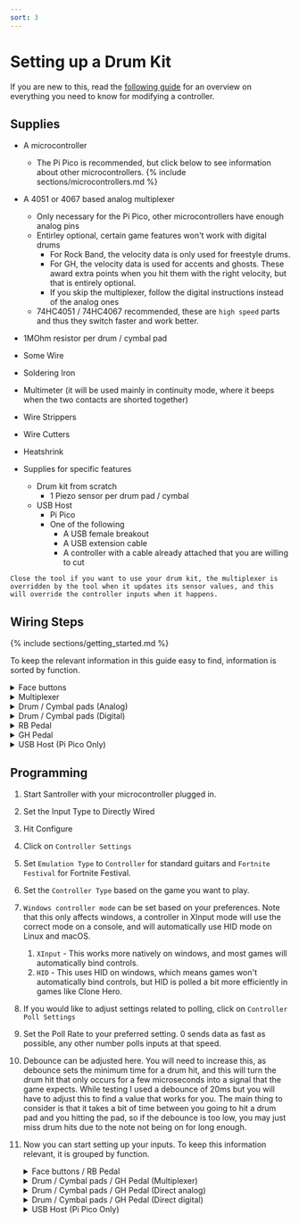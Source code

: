 ```yaml
---
sort: 3
---
```


# Setting up a Drum Kit

If you are new to this, read the [following guide](https://santroller.tangentmc.net/wiring_guides/general.html) for an overview on everything you need to know for modifying a controller.

## Supplies

- A microcontroller

  - The Pi Pico is recommended, but click below to see information about other microcontrollers.
    {% include sections/microcontrollers.md %}

- A 4051 or 4067 based analog multiplexer
  - Only necessary for the Pi Pico, other microcontrollers have enough analog pins
  - Entirley optional, certain game features won't work with digital drums
    - For Rock Band, the velocity data is only used for freestyle drums. 
    - For GH, the velocity data is used for accents and ghosts. These award extra points when you hit them with the right velocity, but that is entirely optional.
    - If you skip the multiplexer, follow the digital instructions instead of the analog ones
  - 74HC4051 / 74HC4067 recommended, these are `high speed` parts and thus they switch faster and work better.
- 1MOhm resistor per drum / cymbal pad
- Some Wire
- Soldering Iron
- Multimeter (it will be used mainly in continuity mode, where it beeps when the two contacts are shorted together)
- Wire Strippers
- Wire Cutters
- Heatshrink

- Supplies for specific features
  - Drum kit from scratch
    - 1 Piezo sensor per drum pad / cymbal
  - USB Host
    - Pi Pico
    - One of the following
      - A USB female breakout 
      - A USB extension cable
      - A controller with a cable already attached that you are willing to cut

```note
Close the tool if you want to use your drum kit, the multiplexer is overridden by the tool when it updates its sensor values, and this will override the controller inputs when it happens.
```

## Wiring Steps
{% include sections/getting_started.md %}

To keep the relevant information in this guide easy to find, information is sorted by function.

<details>
    <summary>Face buttons</summary>

1. Trace the pads on the drum PCB that contains the face buttons. The face buttons should have a common ground, you should see this as a trace that connects multiple buttons together. Find some way to connect a wire to this, if there is a test pad or something you can solder to, solder your wire to that, otherwise you will need to scrape back one of the traces with a knife so you can solder to that. Solder this to ground on your microcontroller.
2. Follow the traces for the other side of each button, and solder a wire to them in a similar way as the common wire. Then solder that to a digital pin on your microcontroller.

</details>

<details>
    <summary>Multiplexer</summary>

[![4051](/assets/images/cd4051.png)](/assets/images/cd4051.png)
[![4067](/assets/images/cd4067.png)](/assets/images/cd4067.png)

1. Wire V<sub>DD</sub> on the multiplexer to 3v3 on the Pico.
2. Wire V<sub>SS</sub> to GND on your Pico
3. If your multiplexer has a V<sub>EE</sub>, also wire that to ground on the Pi Pico. V<sub>EE</sub> allows for using the multiplexer with negative voltages, but since we aren't doing this we set it to ground to disable that feature.
4. Also wire INH / Inhibit to ground, if this exists on your multiplexer. This pin disables the I/O if it is driven high, so we ground it to make sure the chip is always enabled.
5. Wire the analog output (Often labelled COM or common in/out, but also labelled SIG on some breakout boards) on the multiplexer to an analog pin on your Pi Pico.
6. Wire A/S0, B/S1 and C/S2 (and D/S3 for the 16 channel multiplexer) to seperate digital pins on your Pi Pico.
7. Wire each drum pad to a different channel on the multiplexer.

</details>

<details>
    <summary>Drum / Cymbal pads (Analog)</summary>

1. Disconnect the piezos from the main drum PCB.
2. Solder the black wire from the piezo to ground.
3. Solder the red wire to an analog input on the multiplexer for the Pi Pico, or to an analog pin on your micocontroller if your microcontroller has enough analog pins.
4. Solder a 1Mohm resistor between the red and black wires on the piezo.

</details>


<details>
    <summary>Drum / Cymbal pads (Digital)</summary>

1. Disconnect the piezos from the main drum PCB.
2. Solder the black wire from the piezo to ground.
3. Solder the red wire to a digital pin on your microcontroller
4. Solder a 1Mohm resistor between the red and black wires on the piezo.

</details>

<details>
    <summary>RB Pedal</summary>

1. The pedal connector has two wires coming out of it. Connect one to ground and one to a digital pin on your microcontroller.

</details>

<details>
    <summary>GH Pedal</summary>

1. Solder the one wire from the pedal connector to ground.
2. Solder the other wire to an analog input on the multiplexer for the Pi Pico, or to an analog pin on your micocontroller if your microcontroller has enough analog pins.
3. Solder a 1Mohm resistor between the two wires on the pedal connector.

</details>

<details>
    <summary>USB Host (Pi Pico Only)</summary>
If you want to use your controller on an unmodifed Xbox 360 or Xbox One or Xbox Series, you can wire a USB port to the Pi Pico.

1. If you are using a USB extension cable, cut it in half and expose the four cables.
2. Hook up the V+ (Red) to the VBUS pin on your Pi Pico
3. Hook up the V- (Black) to ground on your Pi Pico
4. Hook up D+ (Green) to a unused digital pin.
5. Hook up D- (White) to the digital pin directly after D+. For example, you can hook up D+ to GP2 and D- to GP3.

</details>

## Programming

1.  Start Santroller with your microcontroller plugged in.
2.  Set the Input Type to Directly Wired
3.  Hit Configure
4.  Click on `Controller Settings`
5.  Set `Emulation Type` to `Controller` for standard guitars and `Fortnite Festival` for Fortnite Festival.
6.  Set the `Controller Type` based on the game you want to play.
7.  `Windows controller mode` can be set based on your preferences. Note that this only affects windows, a controller in XInput mode will use the correct mode on a console, and will automatically use HID mode on Linux and macOS.
    1. `XInput` - This works more natively on windows, and most games will automatically bind controls.
    2. `HID` - This uses HID on windows, which means games won't automatically bind controls, but HID is polled a bit more efficiently in games like Clone Hero.
8.  If you would like to adjust settings related to polling, click on `Controller Poll Settings`
9.  Set the Poll Rate to your preferred setting. 0 sends data as fast as possible, any other number polls inputs at that speed.
10. Debounce can be adjusted here. You will need to increase this, as debounce sets the minimum time for a drum hit, and this will turn the drum hit that only occurs for a few microseconds into a signal that the game expects. While testing I used a debounce of 20ms but you will have to adjust this to find a value that works for you. The main thing to consider is that it takes a bit of time between you going to hit a drum pad and you hitting the pad, so if the debounce is too low, you may just miss drum hits due to the note not being on for long enough.
11. Now you can start setting up your inputs. To keep this information relevant, it is grouped by function.
    <details>
      <summary>Face buttons / RB Pedal</summary>

    1. Click on the button you want to configure, and make sure the `Input Type` is set to `Digital Pin Input`.
    2. Click on the `Find Pin` button, and then press the button on the guitar. If you have wired everything correctly, the tool should detect the pin and the icon for that button should now light up whenever the button is pressed.

    </details>

    <details>
      <summary>Drum / Cymbal pads / GH Pedal (Multiplexer)</summary>

    1. Click on the drum pad in question
    2. Set the `Input Type` to multiplexer
    3. Set the S0, S1, S2 (and S3 for a 4067 based multiplexer) pins
    4. Set the analog output / SIG / COM pin to the analog pin you wired it to
    5. Hit the drum pad in question. You should see the raw value for the drum pad change.
    6. Hit the pad lightly, and drag the minimum up so that it registers small hits.
    7. Hit nearby pads and make sure that the vibrations from those pads don't activate the pad you are configuring. If they do, then increase the minimum. You should end up with each pad registering hits, without crosstalk or needing to hit the pads too hard.

    </details>

    <details>
      <summary>Drum / Cymbal pads / GH Pedal (Direct analog)</summary>

    1. Click on the drum pad in question
    2. Set the input type to `Analog Pin Input`
    3. Click on `Find Pin` and then hit the drum pad in question, it should detect the drum that was just hit.
    4. Hit the drum pad in question. You should see the raw value for the drum pad change.
    5. Hit the pad lightly, and drag the minimum up so that it registers small hits.
    6. Hit nearby pads and make sure that the vibrations from those pads don't activate the pad you are configuring. If they do, then increase the minimum. You should end up with each pad registering hits, without crosstalk or needing to hit the pads too hard.

    </details>

    <details>
      <summary>Drum / Cymbal pads / GH Pedal (Direct digital)</summary>

    1. Click on the drum pad in question
    2. Set the input type to `Digital Pin Input`
    3. Click on `Find Pin` and then hit the drum pad in question, it should detect the drum that was just hit.

    </details>

    <details>
      <summary>USB Host (Pi Pico Only)</summary>

    4. Click on Add setting
    5. Find and add `USB Host inputs`
    6. Bind D+
    7. Hit Save
    8. If you plug in a supported controller, the tool should detect it and tell you what it is.
    9. If you have a modded xbox and are using `usbdsecpatch`, you can disable `Authentication for Xbox 360`.

    </details>
